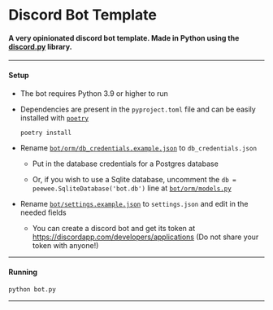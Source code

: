 # Discord Bot Template

#### A very opinionated discord bot template. Made in Python using the [discord.py](https://github.com/Rapptz/discord.py) library.

---

#### Setup

- The bot requires Python 3.9 or higher to run

- Dependencies are present in the `pyproject.toml` file and can be easily installed with [`poetry`](https://github.com/sdispater/poetry)

    ```bash
    poetry install
    ```

- Rename [`bot/orm/db_credentials.example.json`](bot/orm/db_credentials.example.json) to `db_credentials.json`
    - Put in the database credentials for a Postgres database

  - Or, if you wish to use a Sqlite database, uncomment the `db = peewee.SqliteDatabase('bot.db')` line at [`bot/orm/models.py`](bot/orm/db.py)

- Rename [`bot/settings.example.json`](bot/settings.example.json) to `settings.json` and edit in the needed fields

  - You can create a discord bot and get its token at https://discordapp.com/developers/applications (Do not share your token with anyone!)

---

#### Running

```bash
python bot.py
````

---
